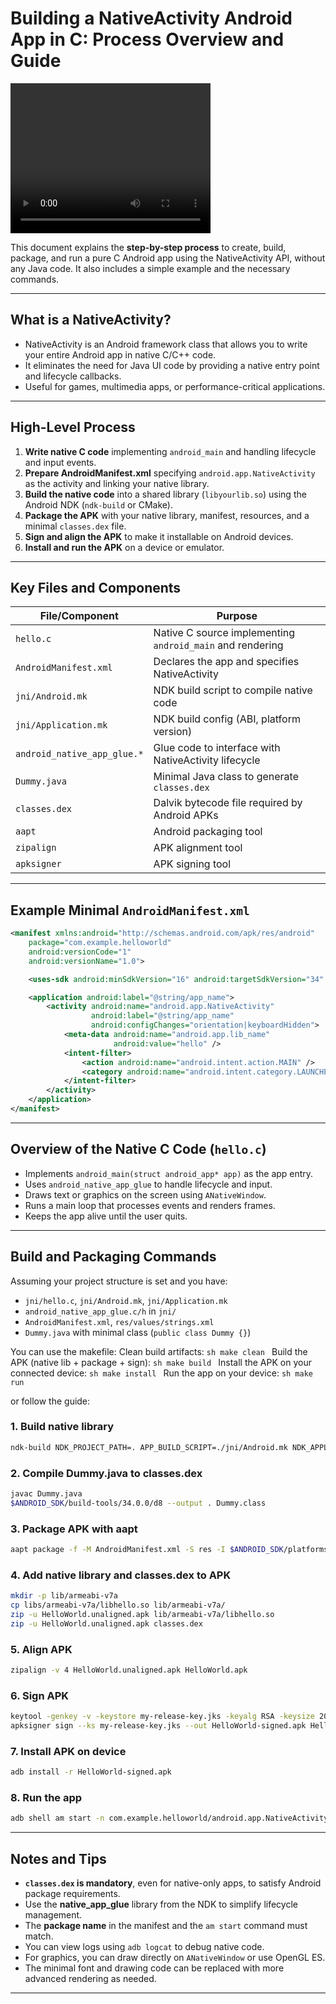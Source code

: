 # Building a NativeActivity Android App in C: Process Overview and Guide

<video width="320" height="240" controls>
  <source src="rec.mp4" type="video/mp4">
  Your browser does not support the video tag.
</video>

This document explains the **step-by-step process** to create, build, package, and run a pure C Android app using the NativeActivity API, without any Java code. It also includes a simple example and the necessary commands.

---

## What is a NativeActivity?

- NativeActivity is an Android framework class that allows you to write your entire Android app in native C/C++ code.
- It eliminates the need for Java UI code by providing a native entry point and lifecycle callbacks.
- Useful for games, multimedia apps, or performance-critical applications.

---

## High-Level Process

1. **Write native C code** implementing `android_main` and handling lifecycle and input events.
2. **Prepare AndroidManifest.xml** specifying `android.app.NativeActivity` as the activity and linking your native library.
3. **Build the native code** into a shared library (`libyourlib.so`) using the Android NDK (`ndk-build` or CMake).
4. **Package the APK** with your native library, manifest, resources, and a minimal `classes.dex` file.
5. **Sign and align the APK** to make it installable on Android devices.
6. **Install and run the APK** on a device or emulator.

---

## Key Files and Components

| File/Component               | Purpose                                                   |
|------------------------------|-----------------------------------------------------------|
| `hello.c`                    | Native C source implementing `android_main` and rendering |
| `AndroidManifest.xml`        | Declares the app and specifies NativeActivity             |
| `jni/Android.mk`             | NDK build script to compile native code                  |
| `jni/Application.mk`         | NDK build config (ABI, platform version)                 |
| `android_native_app_glue.*`  | Glue code to interface with NativeActivity lifecycle     |
| `Dummy.java`                 | Minimal Java class to generate `classes.dex`             |
| `classes.dex`                | Dalvik bytecode file required by Android APKs            |
| `aapt`                       | Android packaging tool                                   |
| `zipalign`                   | APK alignment tool                                       |
| `apksigner`                  | APK signing tool                                         |

---

## Example Minimal `AndroidManifest.xml`

```xml
<manifest xmlns:android="http://schemas.android.com/apk/res/android"
    package="com.example.helloworld"
    android:versionCode="1"
    android:versionName="1.0">

    <uses-sdk android:minSdkVersion="16" android:targetSdkVersion="34" />

    <application android:label="@string/app_name">
        <activity android:name="android.app.NativeActivity"
                  android:label="@string/app_name"
                  android:configChanges="orientation|keyboardHidden">
            <meta-data android:name="android.app.lib_name"
                       android:value="hello" />
            <intent-filter>
                <action android:name="android.intent.action.MAIN" />
                <category android:name="android.intent.category.LAUNCHER" />
            </intent-filter>
        </activity>
    </application>
</manifest>
```

---

## Overview of the Native C Code (`hello.c`)

* Implements `android_main(struct android_app* app)` as the app entry.
* Uses `android_native_app_glue` to handle lifecycle and input.
* Draws text or graphics on the screen using `ANativeWindow`.
* Runs a main loop that processes events and renders frames.
* Keeps the app alive until the user quits.

---

## Build and Packaging Commands

Assuming your project structure is set and you have:

* `jni/hello.c`, `jni/Android.mk`, `jni/Application.mk`
* `android_native_app_glue.c/h` in `jni/`
* `AndroidManifest.xml`, `res/values/strings.xml`
* `Dummy.java` with minimal class (`public class Dummy {}`)

You can use the makefile:
    Clean build artifacts:
        ```sh
        make clean
        ```
    Build the APK (native lib + package + sign):
        ```sh
        make build
        ```
    Install the APK on your connected device:
        ```sh
        make install
        ```
    Run the app on your device:
        ```sh
        make run
        ```

or follow the guide:
### 1. Build native library

```sh
ndk-build NDK_PROJECT_PATH=. APP_BUILD_SCRIPT=./jni/Android.mk NDK_APPLICATION_MK=./jni/Application.mk
```

### 2. Compile Dummy.java to classes.dex

```sh
javac Dummy.java
$ANDROID_SDK/build-tools/34.0.0/d8 --output . Dummy.class
```

### 3. Package APK with aapt

```sh
aapt package -f -M AndroidManifest.xml -S res -I $ANDROID_SDK/platforms/android-34/android.jar -F HelloWorld.unaligned.apk
```

### 4. Add native library and classes.dex to APK

```sh
mkdir -p lib/armeabi-v7a
cp libs/armeabi-v7a/libhello.so lib/armeabi-v7a/
zip -u HelloWorld.unaligned.apk lib/armeabi-v7a/libhello.so
zip -u HelloWorld.unaligned.apk classes.dex
```

### 5. Align APK

```sh
zipalign -v 4 HelloWorld.unaligned.apk HelloWorld.apk
```

### 6. Sign APK

```sh
keytool -genkey -v -keystore my-release-key.jks -keyalg RSA -keysize 2048 -validity 10000 -alias my-alias
apksigner sign --ks my-release-key.jks --out HelloWorld-signed.apk HelloWorld.apk
```

### 7. Install APK on device

```sh
adb install -r HelloWorld-signed.apk
```

### 8. Run the app

```sh
adb shell am start -n com.example.helloworld/android.app.NativeActivity
```

---

## Notes and Tips

* **`classes.dex` is mandatory**, even for native-only apps, to satisfy Android package requirements.
* Use the **native_app_glue** library from the NDK to simplify lifecycle management.
* The **package name** in the manifest and the `am start` command must match.
* You can view logs using `adb logcat` to debug native code.
* For graphics, you can draw directly on `ANativeWindow` or use OpenGL ES.
* The minimal font and drawing code can be replaced with more advanced rendering as needed.

---


